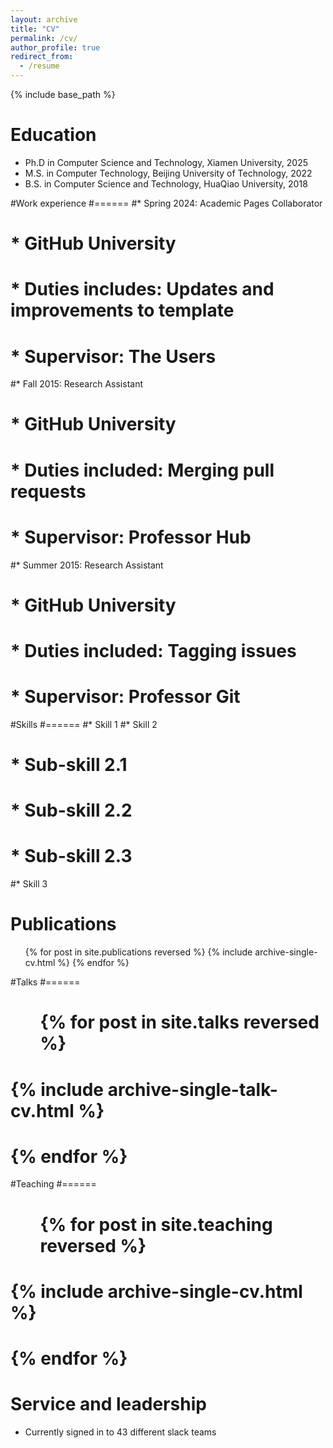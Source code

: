 ```yaml
---
layout: archive
title: "CV"
permalink: /cv/
author_profile: true
redirect_from:
  - /resume
---
```


{% include base_path %}

Education
======
* Ph.D in Computer Science and Technology, Xiamen University, 2025
* M.S. in Computer Technology, Beijing University of Technology, 2022
* B.S. in Computer Science and Technology, HuaQiao University, 2018

#Work experience
#======
#* Spring 2024: Academic Pages Collaborator
#  * GitHub University
#  * Duties includes: Updates and improvements to template
#  * Supervisor: The Users

#* Fall 2015: Research Assistant
#  * GitHub University
#  * Duties included: Merging pull requests
#  * Supervisor: Professor Hub

#* Summer 2015: Research Assistant
#  * GitHub University
#  * Duties included: Tagging issues
#  * Supervisor: Professor Git
  
#Skills
#======
#* Skill 1
#* Skill 2
#  * Sub-skill 2.1
#  * Sub-skill 2.2
#  * Sub-skill 2.3
#* Skill 3

Publications
======
  <ul>{% for post in site.publications reversed %}
    {% include archive-single-cv.html %}
  {% endfor %}</ul>
  
#Talks
#======
#  <ul>{% for post in site.talks reversed %}
#    {% include archive-single-talk-cv.html  %}
#  {% endfor %}</ul>
  
#Teaching
#======
#  <ul>{% for post in site.teaching reversed %}
#    {% include archive-single-cv.html %}
#  {% endfor %}</ul>
  
Service and leadership
======
* Currently signed in to 43 different slack teams
